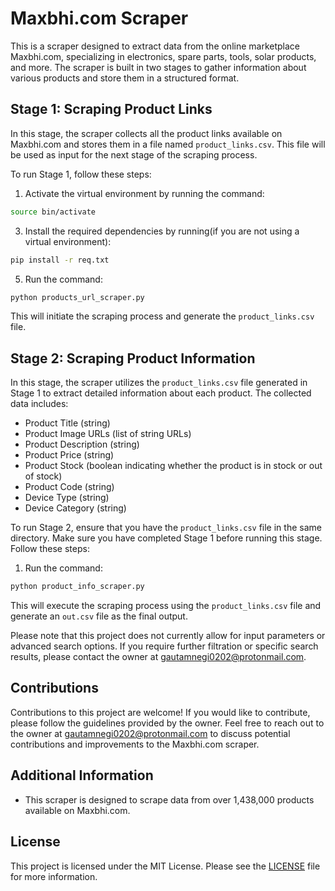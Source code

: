 # Maxbhi.com Scraper

This is a scraper designed to extract data from the online marketplace Maxbhi.com, specializing in electronics, spare parts, tools, solar products, and more. The scraper is built in two stages to gather information about various products and store them in a structured format.

## Stage 1: Scraping Product Links

In this stage, the scraper collects all the product links available on Maxbhi.com and stores them in a file named `product_links.csv`. This file will be used as input for the next stage of the scraping process.

To run Stage 1, follow these steps:

1. Activate the virtual environment by running the command:
```bash
source bin/activate
```

3. Install the required dependencies by running(if you are not using a virtual environment):
```bash
pip install -r req.txt
```

5. Run the command:
   
```bash
python products_url_scraper.py
```
This will initiate the scraping process and generate the `product_links.csv` file.

## Stage 2: Scraping Product Information

In this stage, the scraper utilizes the `product_links.csv` file generated in Stage 1 to extract detailed information about each product. The collected data includes:

- Product Title (string)
- Product Image URLs (list of string URLs)
- Product Description (string)
- Product Price (string)
- Product Stock (boolean indicating whether the product is in stock or out of stock)
- Product Code (string)
- Device Type (string)
- Device Category (string)

To run Stage 2, ensure that you have the `product_links.csv` file in the same directory. Make sure you have completed Stage 1 before running this stage. Follow these steps:


1. Run the command:
  ```bash
python product_info_scraper.py
```
This will execute the scraping process using the `product_links.csv` file and generate an `out.csv` file as the final output.

Please note that this project does not currently allow for input parameters or advanced search options. If you require further filtration or specific search results, please contact the owner at gautamnegi0202@protonmail.com.

## Contributions

Contributions to this project are welcome! If you would like to contribute, please follow the guidelines provided by the owner. Feel free to reach out to the owner at gautamnegi0202@protonmail.com to discuss potential contributions and improvements to the Maxbhi.com scraper.

## Additional Information

- This scraper is designed to scrape data from over 1,438,000 products available on Maxbhi.com.

## License

This project is licensed under the MIT License. Please see the [LICENSE](LICENSE) file for more information.

